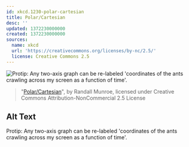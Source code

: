 ```yaml
---
id: xkcd.1230-polar-cartesian
title: Polar/Cartesian
desc: ''
updated: 1372230000000
created: 1372230000000
sources:
  name: xkcd
  url: 'https://creativecommons.org/licenses/by-nc/2.5/'
  license: Creative Commons 2.5
---
```

![Protip: Any two-axis graph can be re-labeled 'coordinates of the ants crawling across my screen as a function of time'.](https://imgs.xkcd.com/comics/polar_cartesian.png)
> "[Polar/Cartesian](https://xkcd.com/1230/)", by Randall Munroe, licensed under Creative Commons Attribution-NonCommercial 2.5 License

## Alt Text
Protip: Any two-axis graph can be re-labeled 'coordinates of the ants crawling across my screen as a function of time'.

